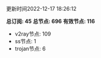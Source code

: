 更新时间2022-12-17 18:26:12

**总订阅: 45**
**总节点: 696**
**有效节点: 116**
- v2ray节点: 109
- ss节点: 1
- trojan节点: 6
